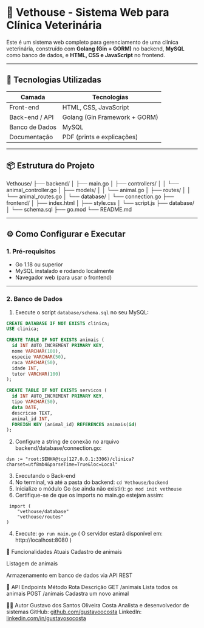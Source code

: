 # 🐾 Vethouse - Sistema Web para Clínica Veterinária

Este é um sistema web completo para gerenciamento de uma clínica veterinária, construído com **Golang (Gin + GORM)** no backend, **MySQL** como banco de dados, e **HTML, CSS e JavaScript** no frontend.

---

## 🧰 Tecnologias Utilizadas

| Camada         | Tecnologias                   |
| -------------- | ----------------------------- |
| Front-end      | HTML, CSS, JavaScript         |
| Back-end / API | Golang (Gin Framework + GORM) |
| Banco de Dados | MySQL                         |
| Documentação   | PDF (prints e explicações)    |

---

## 📦 Estrutura do Projeto

Vethouse/
├── backend/
│ ├── main.go
│ ├── controllers/
│ │ └── animal_controller.go
│ ├── models/
│ │ └── animal.go
│ ├── routes/
│ │ └── animal_routes.go
│ └── database/
│ └── connection.go
├── frontend/
│ ├── index.html
│ ├── style.css
│ └── script.js
├── database/
│ └── schema.sql
├── go.mod
└── README.md


---

## ⚙️ Como Configurar e Executar 
### 1. Pré-requisitos

- Go 1.18 ou superior
- MySQL instalado e rodando localmente
- Navegador web (para usar o frontend)

---

### 2. Banco de Dados

1. Execute o script `database/schema.sql` no seu MySQL:
```sql
CREATE DATABASE IF NOT EXISTS clinica;
USE clinica;

CREATE TABLE IF NOT EXISTS animais (
  id INT AUTO_INCREMENT PRIMARY KEY,
  nome VARCHAR(100),
  especie VARCHAR(50),
  raca VARCHAR(50),
  idade INT,
  tutor VARCHAR(100)
);

CREATE TABLE IF NOT EXISTS servicos (
  id INT AUTO_INCREMENT PRIMARY KEY,
  tipo VARCHAR(50),
  data DATE,
  descricao TEXT,
  animal_id INT,
  FOREIGN KEY (animal_id) REFERENCES animais(id)
);
````
2. Configure a string de conexão no arquivo backend/database/connection.go:

```` dsn := "root:SENHA@tcp(127.0.0.1:3306)/clinica?charset=utf8mb4&parseTime=True&loc=Local" ````

3. Executando o Back-end
  1. No terminal, vá até a pasta do backend:
```cd Vethouse/backend```
  2. Inicialize o módulo Go (se ainda não existir):
```go mod init vethouse```
  3. Certifique-se de que os imports no main.go estejam assim:
```
 import (
    "vethouse/database"
    "vethouse/routes"
)
```
4. Execute:
```go run main.go```
( O servidor estará disponível em: http://localhost:8080 )

🧠 Funcionalidades Atuais
Cadastro de animais

Listagem de animais

Armazenamento em banco de dados via API REST

🔧 API Endpoints
Método	Rota	Descrição
GET	/animais	Lista todos os animais
POST	/animais	Cadastra um novo animal

👨‍💻 Autor
Gustavo dos Santos Oliveira Costa
Analista e desenvolvedor de sistemas
GitHub: [github.com/gustavoocosta](https://github.com/gustavoocosta)
LinkedIn: [linkedin.com/in/gustavosocosta](https://www.linkedin.com/in/gustavosocosta/)
